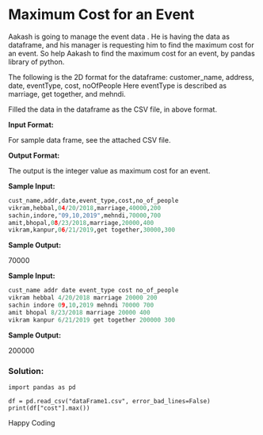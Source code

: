 # Maximum Cost for an Event

Aakash is going to manage the event data . He is having the data as dataframe, and his manager is requesting him to find the maximum cost for an event.
So help Aakash to find the maximum cost for an event, by pandas library of python.

The following is the 2D format for the dataframe:
customer_name, address, date, eventType, cost, noOfPeople
Here eventType is described as marriage, get together, and mehndi.

Filled the data in the dataframe as the CSV file, in above format.

**Input Format:**

For sample data frame, see the attached CSV file.

**Output Format:**

The output is the integer value as maximum cost for an event.

**Sample Input:**

```python
cust_name,addr,date,event_type,cost,no_of_people
vikram,hebbal,04/20/2018,marriage,40000,200
sachin,indore,"09,10,2019",mehndi,70000,700
amit,bhopal,08/23/2018,marriage,20000,400
vikram,kanpur,06/21/2019,get together,30000,300
```


**Sample Output:**

70000

**Sample Input:**

```python
cust_name addr date event_type cost no_of_people
vikram hebbal 4/20/2018 marriage 20000 200
sachin indore 09,10,2019 mehndi 70000 700
amit bhopal 8/23/2018 marriage 20000 400
vikram kanpur 6/21/2019 get together 200000 300
```

**Sample Output:**

200000

### Solution:

```
import pandas as pd

df = pd.read_csv("dataFrame1.csv", error_bad_lines=False)
print(df["cost"].max())
```

Happy Coding
